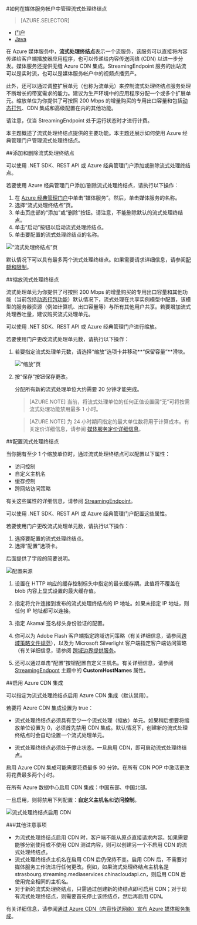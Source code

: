 <properties 
	pageTitle="如何在媒体服务帐户中管理流式处理终结点" 
	description="本主题说明如何使用 Azure 经典管理门户管理流式处理终结点。" 
	services="media-services" 
	documentationCenter="" 
	authors="Juliako" 
	writer="juliako" 
	manager="erikre" 
	editor=""/>  


<tags
	ms.service="media-services"
	ms.date="06/22/2016"
	wacn.date="08/22/2016"/>


#<a id="managemediaservicesorigins"></a>如何在媒体服务帐户中管理流式处理终结点

> [AZURE.SELECTOR]
- [门户](/documentation/articles/media-services-manage-origins/)
- [Java](https://github.com/southworkscom/azure-sdk-for-media-services-java-samples)


在 Azure 媒体服务中，**流式处理终结点**表示一个流服务，该服务可以直接将内容传递给客户端播放器应用程序，也可以传递给内容传送网络 (CDN) 以进一步分发。媒体服务还提供无缝 Azure CDN 集成。StreamingEndpoint 服务的出站流可以是实时流，也可以是媒体服务帐户中的视频点播资产。

此外，还可以通过调整扩展单元（也称为流单元）来控制流式处理终结点服务处理不断增长的带宽需求的能力。建议为生产环境中的应用程序分配一个或多个扩展单元。缩放单位为你提供了可按照 200 Mbps 的增量购买的专用出口容量和包括[动态打包](/documentation/articles/media-services-dynamic-packaging-overview/)、CDN 集成和高级配置在内的其他功能。

请注意，仅当 StreamingEndpoint 处于运行状态时才进行计费。

本主题概述了流式处理终结点提供的主要功能。本主题还展示如何使用 Azure 经典管理门户管理流式处理终结点。


##添加和删除流式处理终结点

可以使用 .NET SDK、REST API 或 Azure 经典管理门户添加或删除流式处理终结点。

若要使用 Azure 经典管理门户添加/删除流式处理终结点，请执行以下操作：

1. 在 [Azure 经典管理门户](https://manage.windowsazure.cn/)中单击“媒体服务”。然后，单击媒体服务的名称。
2. 选择“流式处理终结点”页。
3. 单击页底部的“添加”或“删除”按钮。请注意，不能删除默认的流式处理终结点。
4. 单击“启动”按钮以启动流式处理终结点。
5. 单击要配置的流式处理终结点的名称。

![“流式处理终结点”页][streaming-endpoint]


默认情况下可以具有最多两个流式处理终结点。如果需要请求详细信息，请参阅[配额和限制](/documentation/articles/media-services-quotas-and-limitations/)。

##<a name="scale_streaming_endpoints"></a>缩放流式处理终结点

流式处理单元为你提供了可按照 200 Mbps 的增量购买的专用出口容量和其他功能（当前包括[动态打包功能](/documentation/articles/media-services-dynamic-packaging-overview/)）默认情况下，流式处理在共享实例模型中配置，该模型的服务器资源（例如计算机、出口容量等）与所有其他用户共享。若要增加流式处理吞吐量，建议购买流式处理单元。

可以使用 .NET SDK、REST API 或 Azure 经典管理门户进行缩放。

若要使用门户更改流式处理单元数，请执行以下操作：

1. 若要指定流式处理单元数，请选择“缩放”选项卡并移动**“保留容量”**滑块。

	![“缩放”页](./media/media-services-manage-origins/media-services-origin-scale.png)

4. 按“保存”按钮保存更改。

	分配所有新的流式处理单位大约需要 20 分钟才能完成。

	 
	>[AZURE.NOTE] 当前，将流式处理单位的任何正值设置回“无”可将按需流式处理功能禁用最多 1 小时。

	>[AZURE.NOTE] 为 24 小时期间指定的最大单位数将用于计算成本。有关定价详细信息，请参阅 [媒体服务定价详细信息](/pricing/details/media-services/)。
	
##<a name="configure_streaming_endpoints"></a>配置流式处理终结点

当你拥有至少 1 个缩放单位时，通过流式处理终结点可以配置以下属性：

- 访问控制
- 自定义主机名
- 缓存控制
- 跨网站访问策略

有关这些属性的详细信息，请参阅 [StreamingEndpoint](https://msdn.microsoft.com/zh-cn/library/azure/dn783468.aspx)。

可以使用 .NET SDK、REST API 或 Azure 经典管理门户配置这些属性。

若要使用门户更改流式处理单元数，请执行以下操作：

1. 选择要配置的流式处理终结点。
1. 选择“配置”选项卡。
  
后面提供了字段的简要说明。

![配置来源][configure-origin]
  

1. 设置在 HTTP 响应的缓存控制标头中指定的最长缓存期。此值将不覆盖在 blob 内容上显式设置的最大缓存值。

2. 指定将允许连接到发布的流式处理终结点的 IP 地址。如果未指定 IP 地址，则任何 IP 地址都可以连接。

3. 指定 Akamai 签名标头身份验证的配置。

4. 你可以为 Adobe Flash 客户端指定跨域访问策略（有关详细信息，请参阅[跨域策略文件规范](http://www.adobe.com/devnet/articles/crossdomain_policy_file_spec.html)），以及为 Microsoft Silverlight 客户端指定客户端访问策略（有关详细信息，请参阅 [跨域边界提供服务](https://msdn.microsoft.com/zh-cn/library/cc197955(v=vs.95).aspx)。

5. 还可以通过单击“配置”按钮配置自定义主机名。有关详细信息，请参阅 [StreamingEndpont](https://msdn.microsoft.com/zh-cn/library/dn783468.aspx) 主题中的 **CustomHostNames** 属性。


##<a id="enable_cdn"></a>启用 Azure CDN 集成

可以指定为流式处理终结点启用 Azure CDN 集成（默认禁用）。

若要将 Azure CDN 集成设置为 true：

- 流式处理终结点必须具有至少一个流式处理（缩放）单元。如果稍后想要将缩放单位设置为 0，必须首先禁用 CDN 集成。默认情况下，创建新的流式处理终结点时会自动设置一个流式处理单元。

- 流式处理终结点必须处于停止状态。一旦启用 CDN，即可启动流式处理终结点。

启用 Azure CDN 集成可能需要花费最多 90 分钟。在所有 CDN POP 中激活更改将花费最多两个小时。


在所有 Azure 数据中心启用 CDN 集成：中国东部、中国北部。

一旦启用，则将禁用下列配置：**自定义主机名**和**访问控制**。

![流式处理终结点启用 CDN][streaming-endpoint-enable-cdn]  


###其他注意事项

- 为流式处理终结点启用 CDN 时，客户端不能从原点直接请求内容。如果需要能够分别使用或不使用 CDN 测试内容，则可以创建另一个不启用 CDN 的流式处理终结点。
- 流式处理终结点主机名在启用 CDN 后仍保持不变。启用 CDN 后，不需要对媒体服务工作流进行任何更改。例如，如果流式处理终结点主机名是 strasbourg.streaming.mediaservices.chinacloudapi.cn，则启用 CDN 后使用完全相同的主机名。
- 对于新的流式处理终结点，只需通过创建新的终结点即可启用 CDN；对于现有流式处理终结点，则需要首先停止该终结点，然后再启用 CDN。
 

有关详细信息，请参阅[通过 Azure CDN（内容传送网络）宣布 Azure 媒体服务集成](http://azure.microsoft.com/zh-cn/blog/2015/03/17/announcing-azure-media-services-integration-with-azure-cdn-content-delivery-network/)。


[streaming-endpoint-enable-cdn]: ./media/media-services-manage-origins/media-services-origins-enable-cdn.png
[streaming-endpoint]: ./media/media-services-manage-origins/media-services-origins-page.png
[configure-origin]: ./media/media-services-manage-origins/media-services-origins-configure.png
[configure-origin-configure-custom-host-names]: ./media/media-services-manage-origins/media-services-configure-custom-host-names.png
 

<!---HONumber=Mooncake_Quality_Review_1118_2016-->
